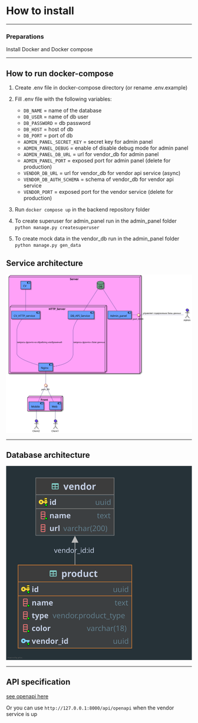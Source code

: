 # How to install

---

### Preparations

Install Docker and Docker compose

---

## How to run docker-compose

1. Create .env file in docker-compose directory (or rename .env.example)

2. Fill .env file with the following variables:

   - `DB_NAME` = name of the database
   - `DB_USER` = name of db user
   - `DB_PASSWORD` = db password
   - `DB_HOST` = host of db
   - `DB_PORT` = port of db
   - `ADMIN_PANEL_SECRET_KEY` = secret key for admin panel
   - `ADMIN_PANEL_DEBUG` = enable of disable debug mode for admin panel
   - `ADMIN_PANEL_DB_URL` = url for vendor_db for admin panel
   - `ADMIN_PANEL_PORT` = exposed port for admin panel (delete for production)
   - `VENDOR_DB_URL` = url for vendor_db for vendor api service (async)
   - `VENDOR_DB_AUTH_SCHEMA` = schema of vendor_db for vendor api service
   - `VENDOR_PORT` = exposed port for the vendor service (delete for
     production)

3. Run `docker compose up` in the backend repository folder

4. To create superuser for admin_panel run in the admin_panel folder
   `python manage.py createsuperuser`

5. To create mock data in the vendor_db run in the admin_panel folder
   `python manage.py gen_data`

## Service architecture

![Architecture](../docs/architecture.svg)

---

## Database architecture

![DB_architecture](./docs/product.svg)

---

## API specification

[see openapi here](./docs/openapi/api.md)

Or you can use `http://127.0.0.1:8000/api/openapi` when the vendor service is up
